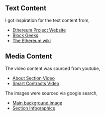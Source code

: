 ## Text Content

I got inspiration for the text content from,
- [Ethereum Project Website](https://ethereum.org/)
- [Block Geeks](https://blockgeeks.com/)
- [The Ethereum wiki](https://theethereum.wiki/w/index.php/Main_Page)

## Media Content

The video content was sourced from youtube,
- [About Section Video](https://www.youtube.com/embed/MUndhz0xHOs)
- [Smart Contracts Video](https://www.youtube.com/embed/adnDtkz7nGE)

The images were sourced via google search,
- [Main background image](https://static1.squarespace.com/static/5a25743ac027d841ff01dbbc/t/5afdc5f00e2e72a2e7bd65a8/1526580727100/care-recovery-full-width.jpg?format=2500w)
- [Section Infographics](https://Blockgeeks.com)